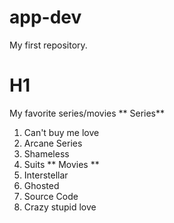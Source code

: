 # app-dev
My first repository.
# H1
My favorite series/movies
** Series**
1. Can't buy me love
2. Arcane Series
3. Shameless
4. Suits
** Movies **
1. Interstellar
2. Ghosted
3. Source Code
4. Crazy stupid love
